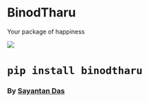 # BinodTharu
Your package of happiness

![](https://alltimetrends.com/wp-content/uploads/2020/08/image-26-e1596777470888-800x277.png)
# `pip install binodtharu`

### By [Sayantan Das](https://www.linkedin.com/in/ucalyptus)
